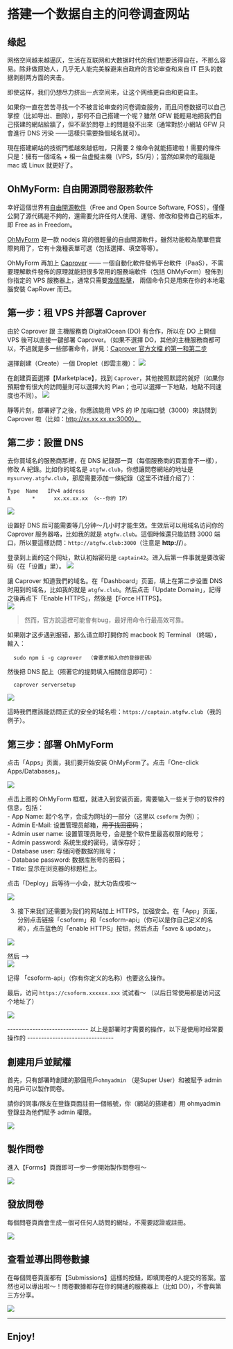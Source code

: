 # 搭建一个数据自主的问卷调查网站

## 缘起
网络空间越来越逼仄，生活在互联网和大数据时代的我们想要活得自在，不那么容易。除非做原始人，几乎无人能完美躲避来自政府的言论审查和来自 IT 巨头的数据剥削两方面的夹击。

即使这样，我们仍想尽力挤出一点空间来，让这个网络更自由和更自主。

如果你一直在苦苦寻找一个不被言论审查的问卷调查服务，而且问卷数据可以自己掌控（比如导出、删除），那何不自己搭建一个呢？雖然 GFW 能輕易地把我們自己搭建的網站給牆了，但不至於問卷上的問題發不出來（通常對於小網站 GFW 只會進行 DNS 污染 ——這樣只需要換個域名就可）。

現在搭建網站的技術門檻越來越低啦，只需要 2 條命令就能搭建啦！需要的條件只是：擁有一個域名 + 租一台虛擬主機（VPS，$5/月）；當然如果你的電腦是 mac 或 Linux 就更好了。


## OhMyForm: 自由開源問卷服務軟件
幸好這個世界有[自由開源軟件](https://www.gnu.org/philosophy/free-sw.html)（Free and Open Source Software, FOSS），僅僅公開了源代碼是不夠的，還需要允許任何人使用、運營、修改和發佈自己的版本，即 Free as in Freedom。

[OhMyForm](https://ohmyform.com/) 是一款 nodejs 寫的很輕量的自由開源軟件，雖然功能較為簡單但實際夠用了，它有十幾種表單可選（包括選擇、填空等等）。

OhMyForm 再加上 [Caprover](https://caprover.com/docs/get-started.html) —— 一個自動化軟件發佈平台軟件（PaaS），不需要理解軟件發佈的原理就能把很多常用的服務端軟件（包括 OhMyForm）發佈到你指定的 VPS 服務器上，通常只需要[幾個點擊](https://caprover.com/docs/one-click-apps.html)， 兩個命令只是用來在你的本地電腦安裝 CapRover 而已。


## 第一步：租 VPS 并部署 Caprover
由於 Caprover 跟 主機服務商 DigitalOcean (DO) 有合作，所以在 DO 上開個 VPS 後可以直接一鍵部署 Caprover。（如果不選擇 DO，其他的主機服務商都可以，不過就是多一些部署命令，詳見：[Caprover 官方文檔 的第一和第二步](https://caprover.com/docs/get-started.html#caprover-setup)  

選擇創建（Create）一個 Droplet（即雲主機）：
![](../img/DO-dashboard.png)

在創建頁面選擇【Marketplace】，找到 `Caprover`，其他按照默認的就好（如果你預期會有很大的訪問量則可以選擇大的 Plan；也可以選擇一下地點，地點不同速度也不同）。
![](../img/DO-create.png)

靜等片刻，部署好了之後，你應該能用 VPS 的 IP 加端口號（3000）來訪問到 Caprover 啦（比如：http://xx.xx.xx.xx:3000）。


## 第二步：設置 DNS
去你買域名的服務商那裡，在 DNS 紀錄那一頁（每個服務商的頁面會不一樣），修改 A 紀錄。比如你的域名是 `atgfw.club`，你想讓問卷網站的地址是 `mysurvey.atgfw.club`，那麼需要添加一條紀錄（这里不详细介绍了）：  

```
Type  Name   IPv4 address
A       *      xx.xx.xx.xx （<--你的 IP）
```

![](../img/edit-dns-record.png)

设置好 DNS 后可能需要等几分钟～几小时才能生效。生效后可以用域名访问你的 Caprover 服务器咯，比如我的就是 `atgfw.club`。這個時候還只能訪問 3000 端口，所以要這樣訪問：`http://atgfw.club:3000`（注意是 **http://**）。    

登录到上面的这个网址，默认初始密码是 `captain42`。进入后第一件事就是要改密码（在「设置」里）。 
![](../img/CapRover-Login.png)

讓 Caprover 知道我們的域名。在「Dashboard」页面，填上在第二步设置 DNS 时用到的域名，比如我的就是 `atgfw.club`。然后点击「Update Domain」，記得之後再点下「Enable HTTPS」，然後是【Force HTTPS】。  
![](../img/CapRover-Server-Dashboard.png)

> 然而，官方說這裡可能會有bug，最好用命令行最高效可靠。

如果刚才这步遇到报错，那么请立即打開你的 macbook 的 Terminal （終端），輸入：  

```
  sudo npm i -g caprover  （會要求輸入你的登錄密碼）
```

然後把 DNS 配上（照著它的提問填入相關信息即可）：

```
  caprover serversetup
```

![](../img/caprover-serversetup.png)

這時我們應該能訪問正式的安全的域名啦：`https://captain.atgfw.club`（我的例子）。  


## 第三步：部署 OhMyForm

点击「Apps」页面，我们要开始安装 OhMyForm了。点击「One-click Apps/Databases」。  

![](../img/CapRover-Server-Dashboard-create-app.png)

点击上图的 OhMyForm 框框，就进入到安装页面，需要输入一些关于你的软件的信息，包括：  
    - App Name:        起个名字，会成为网址的一部分（这里以 `csoform` 为例）；  
    - Admin E-Mail:    设置管理员邮箱，~~用于找回密码~~；  
    - Admin user name: 设置管理员账号，会是整个软件里最高权限的账号；  
    - Admin password:  系统生成的密码，请保存好；  
    - Database user:   存储问卷数据的账号；  
    - Database password: 数据库账号的密码；  
    - Title:           显示在浏览器的标题栏上。    

点击「Deploy」后等待一小会，就大功告成啦～   

![](../img/Caprover-predeploy.png)  

3. 接下来我们还需要为我们的网站加上 HTTPS，加强安全。在「App」页面，分别点击链接「csoform」和「csoform-api」（你可以是你自己定义的名称），点击蓝色的「enable HTTPS」按钮，然后点击「save & update」。  

![](../img/CapRover-Server-Dashboard-afterdeploy.png)
 
然后 -->  
![](../img/CapRover-Server-Dashboard-enablehttps.png)

记得 「csoform-api」（你有你定义的名称）也要这么操作。  

最后，访问 `https://csoform.xxxxxx.xxx` 试试看～ （以后日常使用都是访问这个地址了）  

![](../img/OhMyForm.png)

----------------------------- 以上是部署时才需要的操作，以下是使用时经常要操作的 -------------------------------

## 創建用戶並賦權
首先，只有部署時創建的那個用戶`ohmyadmin` （是Super User）和被賦予 admin 的用戶可以製作問卷。  

請你的同事/隊友在登錄頁面註冊一個帳號，你（網站的搭建者）用 ohmyadmin 登錄並為他們賦予 admin 權限。

![](../img/OhMyForm-user.png)

## 製作問卷
進入【Forms】頁面即可一步一步開始製作問卷啦～

![](../img/OhMyForm-newform.png)

## 發放問卷
每個問卷頁面會生成一個可任何人訪問的網址，不需要認證或註冊。  

![](../img/OhMyForm-design.png)

## 查看並導出問卷數據
在每個問卷頁面都有【Submissions】這樣的按鈕，即填問卷的人提交的答案。當然也可以導出啦～！問卷數據都存在你的開通的服務器上（比如 DO），不會與第三方分享。 

![](../img/OhMyForm-view-export.png)

<hr />

## Enjoy!
